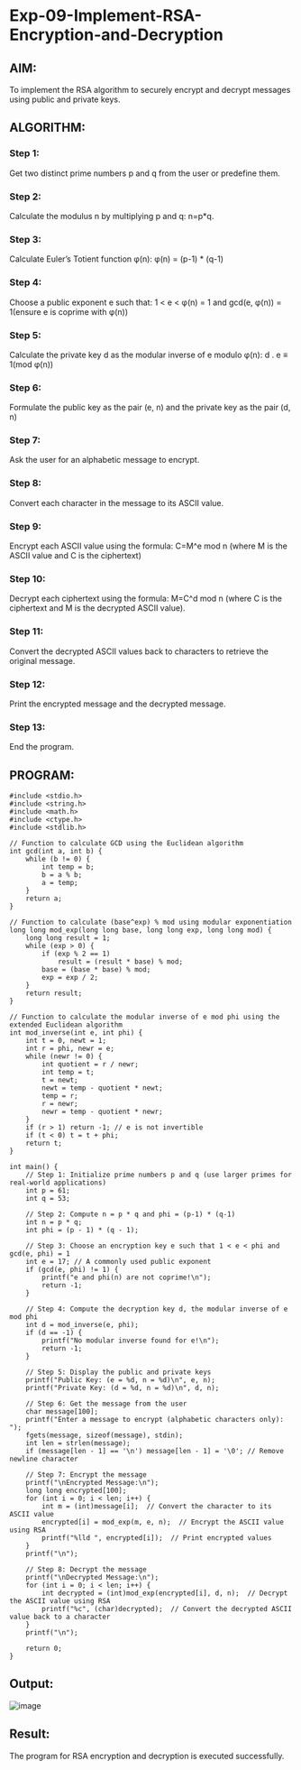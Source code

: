 # Exp-09-Implement-RSA-Encryption-and-Decryption

## AIM:

To implement the RSA algorithm to securely encrypt and decrypt messages using public and private keys.

## ALGORITHM:

### Step 1: 
Get two distinct prime numbers p and q from the user or predefine them. 
### Step 2: 
Calculate the modulus n by multiplying p and q: n=p*q.
### Step 3:
Calculate Euler’s Totient function φ(n): φ(n) = (p-1) * (q-1)
### Step 4:
Choose a public exponent e such that: 1 < e < φ(n) = 1 and gcd(e, φ(n)) = 1(ensure e is coprime with φ(n))
### Step 5:
Calculate the private key d as the modular inverse of e modulo φ(n): d . e ≡ 1(mod φ(n))
### Step 6:
Formulate the public key as the pair (e, n) and the private key as the pair (d, n)
### Step 7:
Ask the user for an alphabetic message to encrypt.
### Step 8:
Convert each character in the message to its ASCII value.
### Step 9:
Encrypt each ASCII value using the formula: C=M^e mod n (where M is the ASCII value and C is the ciphertext)
### Step 10:
Decrypt each ciphertext using the formula: M=C^d mod n (where C is the ciphertext and M is the decrypted ASCII value).
### Step 11:
Convert the decrypted ASCII values back to characters to retrieve the original message. 
### Step 12:
Print the encrypted message and the decrypted message.
### Step 13:
End the program.

## PROGRAM:
```
#include <stdio.h>
#include <string.h>
#include <math.h>
#include <ctype.h>
#include <stdlib.h>

// Function to calculate GCD using the Euclidean algorithm
int gcd(int a, int b) {
    while (b != 0) {
        int temp = b;
        b = a % b;
        a = temp;
    }
    return a;
}

// Function to calculate (base^exp) % mod using modular exponentiation
long long mod_exp(long long base, long long exp, long long mod) {
    long long result = 1;
    while (exp > 0) {
        if (exp % 2 == 1)
            result = (result * base) % mod;
        base = (base * base) % mod;
        exp = exp / 2;
    }
    return result;
}

// Function to calculate the modular inverse of e mod phi using the extended Euclidean algorithm
int mod_inverse(int e, int phi) {
    int t = 0, newt = 1;
    int r = phi, newr = e;
    while (newr != 0) {
        int quotient = r / newr;
        int temp = t;
        t = newt;
        newt = temp - quotient * newt;
        temp = r;
        r = newr;
        newr = temp - quotient * newr;
    }
    if (r > 1) return -1; // e is not invertible
    if (t < 0) t = t + phi;
    return t;
}

int main() {
    // Step 1: Initialize prime numbers p and q (use larger primes for real-world applications)
    int p = 61;
    int q = 53;
    
    // Step 2: Compute n = p * q and phi = (p-1) * (q-1)
    int n = p * q;
    int phi = (p - 1) * (q - 1);

    // Step 3: Choose an encryption key e such that 1 < e < phi and gcd(e, phi) = 1
    int e = 17; // A commonly used public exponent
    if (gcd(e, phi) != 1) {
        printf("e and phi(n) are not coprime!\n");
        return -1;
    }

    // Step 4: Compute the decryption key d, the modular inverse of e mod phi
    int d = mod_inverse(e, phi);
    if (d == -1) {
        printf("No modular inverse found for e!\n");
        return -1;
    }

    // Step 5: Display the public and private keys
    printf("Public Key: (e = %d, n = %d)\n", e, n);
    printf("Private Key: (d = %d, n = %d)\n", d, n);

    // Step 6: Get the message from the user
    char message[100];
    printf("Enter a message to encrypt (alphabetic characters only): ");
    fgets(message, sizeof(message), stdin);
    int len = strlen(message);
    if (message[len - 1] == '\n') message[len - 1] = '\0'; // Remove newline character

    // Step 7: Encrypt the message
    printf("\nEncrypted Message:\n");
    long long encrypted[100];
    for (int i = 0; i < len; i++) {
        int m = (int)message[i];  // Convert the character to its ASCII value
        encrypted[i] = mod_exp(m, e, n);  // Encrypt the ASCII value using RSA
        printf("%lld ", encrypted[i]);  // Print encrypted values
    }
    printf("\n");

    // Step 8: Decrypt the message
    printf("\nDecrypted Message:\n");
    for (int i = 0; i < len; i++) {
        int decrypted = (int)mod_exp(encrypted[i], d, n);  // Decrypt the ASCII value using RSA
        printf("%c", (char)decrypted);  // Convert the decrypted ASCII value back to a character
    }
    printf("\n");

    return 0;
}
```
## Output:

![image](https://github.com/user-attachments/assets/a0ec5222-1f81-4768-99ad-cbc8e8dab26a)


## Result:
The program for RSA encryption and decryption is executed successfully.
